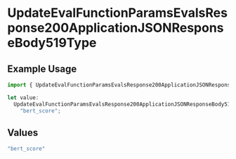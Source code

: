 # UpdateEvalFunctionParamsEvalsResponse200ApplicationJSONResponseBody519Type

## Example Usage

```typescript
import { UpdateEvalFunctionParamsEvalsResponse200ApplicationJSONResponseBody519Type } from "@orq-ai/node/models/operations";

let value:
  UpdateEvalFunctionParamsEvalsResponse200ApplicationJSONResponseBody519Type =
    "bert_score";
```

## Values

```typescript
"bert_score"
```